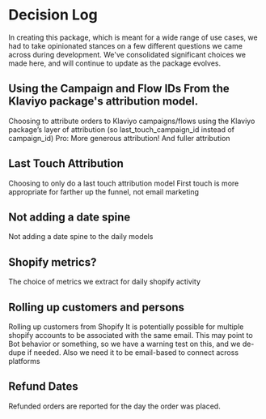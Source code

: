 # Decision Log

In creating this package, which is meant for a wide range of use cases, we had to take opinionated stances on a few different questions we came across during development. We've consolidated significant choices we made here, and will continue to update as the package evolves. 

## Using the Campaign and Flow IDs From the Klaviyo package's attribution model.
Choosing to attribute orders to Klaviyo campaigns/flows using the Klaviyo package’s layer of attribution (so last_touch_campaign_id instead of campaign_id)
Pro: More generous attribution! And fuller attribution

## Last Touch Attribution
Choosing to only do a last touch attribution model 
First touch is more appropriate for farther up the funnel, not email marketing 

## Not adding a date spine
Not adding a date spine to the daily models 

## Shopify metrics?
The choice of metrics we extract for daily shopify activity 

## Rolling up customers and persons
Rolling up customers from Shopify
It is potentially possible for multiple shopify accounts to be associated with the same email. This may point to Bot behavior or something, so we have a warning test on this, and we de-dupe if needed. 
Also we need it to be email-based to connect across platforms 

## Refund Dates
Refunded orders are reported for the day the order was placed.
